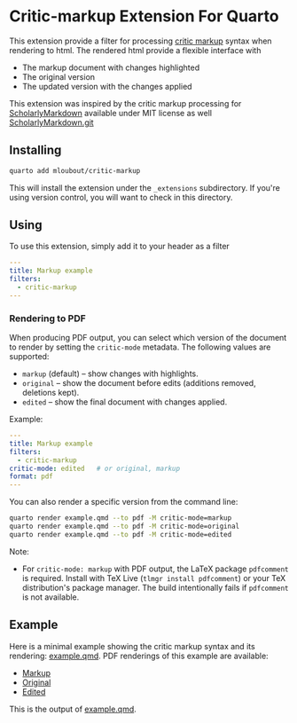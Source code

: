 # Critic-markup Extension For Quarto

This extension provide a filter for processing [critic markup](https://github.com/CriticMarkup/CriticMarkup-toolkit) syntax when rendering to html. The rendered html provide a flexible interface with

- The markup document with changes highlighted
- The original version
- The updated version with the changes applied


This extension was inspired by the critic markup processing for [ScholarlyMarkdown](http://scholarlymarkdown.com/) available under MIT license as well [ScholarlyMarkdown.git](https://github.com/slimgroup/ScholarlyMarkdown)
## Installing

```bash
quarto add mloubout/critic-markup
```

This will install the extension under the `_extensions` subdirectory.
If you're using version control, you will want to check in this directory.

## Using

To use this extension, simply add it to your header as a filter

```yaml
---
title: Markup example
filters:
  - critic-markup
---
```

### Rendering to PDF

When producing PDF output, you can select which version of the document to render by setting the `critic-mode` metadata. The following values are supported:

* `markup` (default) – show changes with highlights.
* `original` – show the document before edits (additions removed, deletions kept).
* `edited` – show the final document with changes applied.

Example:

```yaml
---
title: Markup example
filters:
  - critic-markup
critic-mode: edited   # or original, markup
format: pdf
---
```

You can also render a specific version from the command line:

```bash
quarto render example.qmd --to pdf -M critic-mode=markup
quarto render example.qmd --to pdf -M critic-mode=original
quarto render example.qmd --to pdf -M critic-mode=edited
```

Note:

- For `critic-mode: markup` with PDF output, the LaTeX package `pdfcomment` is required. Install with TeX Live (`tlmgr install pdfcomment`) or your TeX distribution's package manager. The build intentionally fails if `pdfcomment` is not available.

## Example

Here is a minimal example showing the critic markup syntax and its rendering: [example.qmd](example.qmd).
PDF renderings of this example are available:

- [Markup](example-markup.pdf)
- [Original](example-original.pdf)
- [Edited](example-edited.pdf)

This is the output of [example.qmd](https://mloubout.github.io/critic-markup/).
